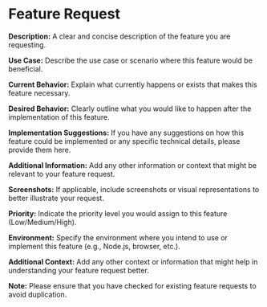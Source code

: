 # Feature Request

**Description:**
A clear and concise description of the feature you are requesting.

**Use Case:**
Describe the use case or scenario where this feature would be beneficial.

**Current Behavior:**
Explain what currently happens or exists that makes this feature necessary.

**Desired Behavior:**
Clearly outline what you would like to happen after the implementation of this feature.

**Implementation Suggestions:**
If you have any suggestions on how this feature could be implemented or any specific technical details, please provide them here.

**Additional Information:**
Add any other information or context that might be relevant to your feature request.

**Screenshots:**
If applicable, include screenshots or visual representations to better illustrate your request.

**Priority:**
Indicate the priority level you would assign to this feature (Low/Medium/High).

**Environment:**
Specify the environment where you intend to use or implement this feature (e.g., Node.js, browser, etc.).

**Additional Context:**
Add any other context or information that might help in understanding your feature request better.

**Note:** Please ensure that you have checked for existing feature requests to avoid duplication.